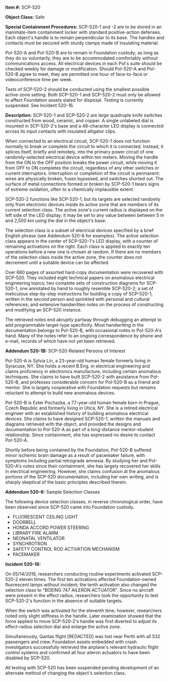 **Item #:** SCP-520

**Object Class:** Safe

**Special Containment Procedures:** SCP-520-1 and -2 are to be stored in an inanimate-item containment locker with standard positive-action defenses. Each object's handle is to remain perpendicular to its base. The handles and contacts must be secured with sturdy clamps made of insulating material.

PoI-520-A and PoI-520-B are to remain in Foundation custody; as long as they do so voluntarily, they are to be accommodated comfortably without communications access. All electrical devices in each PoI's suite should be checked weekly for damage or modification. Should PoI-520-A and PoI-520-B agree to meet, they are permitted one hour of face-to-face or videoconference time per week.

Tests of SCP-520-2 should be conducted using the smallest possible active-zone setting. Both SCP-520-1 and SCP-520-2 must only be allowed to affect Foundation assets slated for disposal. Testing is currently suspended. See Incident 520-16.

**Description:** SCP-520-1 and SCP-520-2 are large quadruple knife switches constructed from wood, ceramic, and copper. A single unlabeled dial is mounted in SCP-520-2's base and a 48-character LED display is connected across its input contacts with insulated alligator clips.

When connected to an electrical circuit, SCP-520-1 does not function normally to break or complete the circuit to which it is connected. Instead, it splices itself, briefly and remotely, into the primary power circuit of one randomly-selected electrical device within ten meters. Moving the handle from the ON to the OFF position breaks the power circuit, while moving it from OFF to ON completes the circuit, regardless of any other switches or current interruptors. Interruption or completion of the circuit is permanent: wires are physically broken, fuses bypassed, and switches shorted out. The surface of metal connections formed or broken by SCP-520-1 bears signs of extreme oxidation, often to a chemically implausible extent.

SCP-520-2 functions like SCP-520-1, but its targets are selected randomly only from electronic devices inside its active zone that are members of its current selection class. The active zone's current radius is displayed on the left side of the LED display; it may be set to any value between between 5 m and 2,500 km using the dial in the object's base.

The selection class is a subset of electrical devices specified by a brief English phrase (see Addendum 520-6 for examples). The active selection class appears in the center of SCP-520-1's LED display, with a counter of remaining activations on the right. Each class is applied to exactly ten operations before a new one is chosen at random. If there are no members of the selection class inside the active zone, the counter does not decrement until a suitable device can be affected.

Over 680 pages of assorted hard-copy documentation were recovered with SCP-520. They included eight technical papers on anomalous electrical engineering topics; two complete sets of construction diagrams for SCP-520-1, one annotated by hand to roughly resemble SCP-520-2; a set of meticulous step-by-step instructions for building a copy of SCP-520-1, written in the second person and sprinkled with personal and cultural references; and extensive handwritten notes on the process of constructing and modifying an SCP-520 instance.

The retrieved notes end abruptly partway through debugging an attempt to add programmable target-type specificity. Most handwriting in the documentation belongs to PoI-520-B, with occasional notes in PoI-520-A's hand. Many of the notes refer to an ongoing correspondence by phone and e-mail, records of which have not yet been retrieved.

**Addendum 520-1B:** SCP-520-Related Persons of Interest

PoI-520-A is Sylvia Lin, a 23-year-old human female formerly living in Syracuse, NY. She holds a recent B.Eng. in electrical engineering and claims proficiency in electronics manufacture, including certain anomalous techniques. She claims to have built SCP-520-2 with assistance from PoI-520-B, and professes considerable concern for PoI-520-B as a friend and mentor. She is largely cooperative with Foundation requests but remains reluctant to attempt to build new anomalous devices.

PoI-520-B is Ester Pochazka, a 77-year-old human female born in Prague, Czech Republic and formerly living in Utica, NY. She is a retired electrical engineer with an established history of building anomalous electrical devices. She claims to have designed SCP-520-1, written the manuals and diagrams retrieved with the object, and provided the designs and documentation to PoI-520-A as part of a long-distance mentor-student relationship. Since containment, she has expressed no desire to contact PoI-520-A.

Shortly before being contained by the Foundation, PoI-520-B suffered minor ischemic brain damage as a result of pacemaker failure, with symptoms including partial retrograde amnesia. By studying her and PoI-520-A's notes since their containment, she has largely recovered her skills in electrical engineering. However, she claims confusion at the anomalous portions of the SCP-520 documentation, including her own writing, and is sharply skeptical of the basic principles described therein.

**Addendum 520-6:** Sample Selection Classes

The following device selection classes, in reverse chronological order, have been observed since SCP-520 came into Foundation custody.

*   FLUORESCENT CEILING LIGHT
*   DOORBELL
*   HONDA ACCORD POWER STEERING
*   LIBRARY FIRE ALARM
*   NEONATAL VENTILATOR
*   SYNCHROTRON
*   SAFETY CONTROL ROD ACTIVATION MECHANISM
*   PACEMAKER

**Incident 520-16:**

On 05/14/2016, researchers conducting routine experiments activated SCP-520-2 eleven times. The first ten activations affected Foundation-owned fluorescent lamps without incident; the tenth activation also changed the selection class to "BOEING 747 AILERON ACTUATOR". Since no aircraft were present in the effect radius, researchers took the opportunity to test SCP-520-2's function in the absence of suitable targets.

When the switch was activated for the eleventh time, however, researchers noted only slight stiffness in the handle. Later examination showed that the force applied to move SCP-520-2's handle was first diverted to adjust its effect-radius selection dial and enlarge the active zone.

Simultaneously, Qantas flight \[REDACTED\] was lost near Perth with all 532 passengers and crew. Foundation assets embedded with crash investigators successfully retrieved the airplane's relevant hydraulic flight control systems and confirmed all four aileron actuators to have been disabled by SCP-520.

All testing with SCP-520 has been suspended pending development of an alternate method of changing the object's selection class.